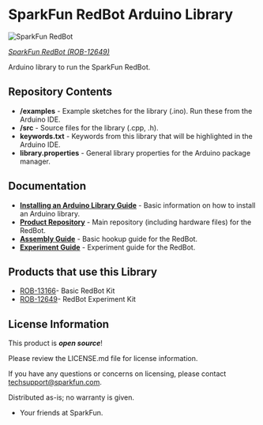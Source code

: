 SparkFun RedBot Arduino Library
========================================

![SparkFun RedBot](https://cdn.sparkfun.com//assets/parts/1/0/2/8/8/13166-07a.jpg)

[*SparkFun RedBot (ROB-12649)*](https://www.sparkfun.com/products/12649)

Arduino library to run the SparkFun RedBot. 

Repository Contents
-------------------

* **/examples** - Example sketches for the library (.ino). Run these from the Arduino IDE. 
* **/src** - Source files for the library (.cpp, .h).
* **keywords.txt** - Keywords from this library that will be highlighted in the Arduino IDE. 
* **library.properties** - General library properties for the Arduino package manager. 

Documentation
--------------

* **[Installing an Arduino Library Guide](https://learn.sparkfun.com/tutorials/installing-an-arduino-library)** - Basic information on how to install an Arduino library.
* **[Product Repository](https://github.com/sparkfun/RedBot)** - Main repository (including hardware files) for the RedBot.
* **[Assembly Guide](https://learn.sparkfun.com/tutorials/assembly-guide-for-redbot-with-shadow-chassis)** - Basic hookup guide for the RedBot.
* **[Experiment Guide](https://learn.sparkfun.com/tutorials/experiment-guide-for-redbot-with-shadow-chassis)** - Experiment guide for the RedBot.

Products that use this Library 
---------------------------------

* [ROB-13166](https://www.sparkfun.com/products/13166)- Basic RedBot Kit
* [ROB-12649](https://www.sparkfun.com/products/12649)- RedBot Experiment Kit


License Information
-------------------

This product is _**open source**_! 

Please review the LICENSE.md file for license information. 

If you have any questions or concerns on licensing, please contact techsupport@sparkfun.com.

Distributed as-is; no warranty is given.

- Your friends at SparkFun.
